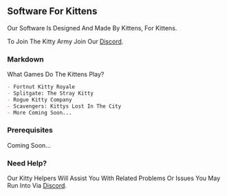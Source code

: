 ## Software For Kittens

Our Software Is Designed And Made By Kittens, For Kittens. 

To Join The Kitty Army Join Our [Discord](https://discord.gg/5QqYBEdNfm).

### Markdown

What Games Do The Kittens Play?

```markdown
- Fortnut Kitty Royale
- Splitgate: The Stray Kitty
- Rogue Kitty Company
- Scavengers: Kittys Lost In The City
- More Coming Soon...
```

### Prerequisites

Coming Soon...

### Need Help?

 Our Kitty Helpers Will Assist You With Related Problems Or Issues You May Run Into Via [Discord](https://discord.gg/5QqYBEdNfm).
